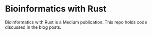 # Bioinformatics with Rust
Bioinformatics with Rust is a Medium publication. This repo holds code discussed in the blog posts.
